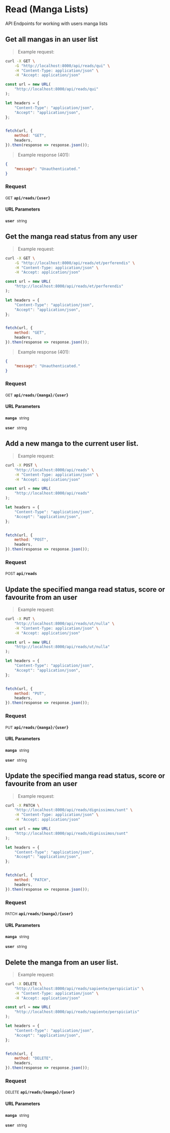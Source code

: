 # Read (Manga Lists)

API Endpoints for working with users manga lists

## Get all mangas in an user list




> Example request:

```bash
curl -X GET \
    -G "http://localhost:8000/api/reads/qui" \
    -H "Content-Type: application/json" \
    -H "Accept: application/json"
```

```javascript
const url = new URL(
    "http://localhost:8000/api/reads/qui"
);

let headers = {
    "Content-Type": "application/json",
    "Accept": "application/json",
};


fetch(url, {
    method: "GET",
    headers,
}).then(response => response.json());
```


> Example response (401):

```json
{
    "message": "Unauthenticated."
}
```
<div id="execution-results-GETapi-reads--user-" hidden>
    <blockquote>Received response<span id="execution-response-status-GETapi-reads--user-"></span>:</blockquote>
    <pre class="json"><code id="execution-response-content-GETapi-reads--user-"></code></pre>
</div>
<div id="execution-error-GETapi-reads--user-" hidden>
    <blockquote>Request failed with error:</blockquote>
    <pre><code id="execution-error-message-GETapi-reads--user-"></code></pre>
</div>
<form id="form-GETapi-reads--user-" data-method="GET" data-path="api/reads/{user}" data-authed="0" data-hasfiles="0" data-headers='{"Content-Type":"application\/json","Accept":"application\/json"}' onsubmit="event.preventDefault(); executeTryOut('GETapi-reads--user-', this);">
<h3>
    Request&nbsp;&nbsp;&nbsp;
    </h3>
<p>
<small class="badge badge-green">GET</small>
 <b><code>api/reads/{user}</code></b>
</p>
<h4 class="fancy-heading-panel"><b>URL Parameters</b></h4>
<p>
<b><code>user</code></b>&nbsp;&nbsp;<small>string</small>  &nbsp;
<input type="text" name="user" data-endpoint="GETapi-reads--user-" data-component="url" required  hidden>
<br>

</p>
</form>


## Get the manga read status from any user




> Example request:

```bash
curl -X GET \
    -G "http://localhost:8000/api/reads/et/perferendis" \
    -H "Content-Type: application/json" \
    -H "Accept: application/json"
```

```javascript
const url = new URL(
    "http://localhost:8000/api/reads/et/perferendis"
);

let headers = {
    "Content-Type": "application/json",
    "Accept": "application/json",
};


fetch(url, {
    method: "GET",
    headers,
}).then(response => response.json());
```


> Example response (401):

```json
{
    "message": "Unauthenticated."
}
```
<div id="execution-results-GETapi-reads--manga---user-" hidden>
    <blockquote>Received response<span id="execution-response-status-GETapi-reads--manga---user-"></span>:</blockquote>
    <pre class="json"><code id="execution-response-content-GETapi-reads--manga---user-"></code></pre>
</div>
<div id="execution-error-GETapi-reads--manga---user-" hidden>
    <blockquote>Request failed with error:</blockquote>
    <pre><code id="execution-error-message-GETapi-reads--manga---user-"></code></pre>
</div>
<form id="form-GETapi-reads--manga---user-" data-method="GET" data-path="api/reads/{manga}/{user}" data-authed="0" data-hasfiles="0" data-headers='{"Content-Type":"application\/json","Accept":"application\/json"}' onsubmit="event.preventDefault(); executeTryOut('GETapi-reads--manga---user-', this);">
<h3>
    Request&nbsp;&nbsp;&nbsp;
    </h3>
<p>
<small class="badge badge-green">GET</small>
 <b><code>api/reads/{manga}/{user}</code></b>
</p>
<h4 class="fancy-heading-panel"><b>URL Parameters</b></h4>
<p>
<b><code>manga</code></b>&nbsp;&nbsp;<small>string</small>  &nbsp;
<input type="text" name="manga" data-endpoint="GETapi-reads--manga---user-" data-component="url" required  hidden>
<br>

</p>
<p>
<b><code>user</code></b>&nbsp;&nbsp;<small>string</small>  &nbsp;
<input type="text" name="user" data-endpoint="GETapi-reads--manga---user-" data-component="url" required  hidden>
<br>

</p>
</form>


## Add a new manga to the current user list.




> Example request:

```bash
curl -X POST \
    "http://localhost:8000/api/reads" \
    -H "Content-Type: application/json" \
    -H "Accept: application/json"
```

```javascript
const url = new URL(
    "http://localhost:8000/api/reads"
);

let headers = {
    "Content-Type": "application/json",
    "Accept": "application/json",
};


fetch(url, {
    method: "POST",
    headers,
}).then(response => response.json());
```


<div id="execution-results-POSTapi-reads" hidden>
    <blockquote>Received response<span id="execution-response-status-POSTapi-reads"></span>:</blockquote>
    <pre class="json"><code id="execution-response-content-POSTapi-reads"></code></pre>
</div>
<div id="execution-error-POSTapi-reads" hidden>
    <blockquote>Request failed with error:</blockquote>
    <pre><code id="execution-error-message-POSTapi-reads"></code></pre>
</div>
<form id="form-POSTapi-reads" data-method="POST" data-path="api/reads" data-authed="0" data-hasfiles="0" data-headers='{"Content-Type":"application\/json","Accept":"application\/json"}' onsubmit="event.preventDefault(); executeTryOut('POSTapi-reads', this);">
<h3>
    Request&nbsp;&nbsp;&nbsp;
    </h3>
<p>
<small class="badge badge-black">POST</small>
 <b><code>api/reads</code></b>
</p>
</form>


## Update the specified manga read status, score or favourite from an user




> Example request:

```bash
curl -X PUT \
    "http://localhost:8000/api/reads/ut/nulla" \
    -H "Content-Type: application/json" \
    -H "Accept: application/json"
```

```javascript
const url = new URL(
    "http://localhost:8000/api/reads/ut/nulla"
);

let headers = {
    "Content-Type": "application/json",
    "Accept": "application/json",
};


fetch(url, {
    method: "PUT",
    headers,
}).then(response => response.json());
```


<div id="execution-results-PUTapi-reads--manga---user-" hidden>
    <blockquote>Received response<span id="execution-response-status-PUTapi-reads--manga---user-"></span>:</blockquote>
    <pre class="json"><code id="execution-response-content-PUTapi-reads--manga---user-"></code></pre>
</div>
<div id="execution-error-PUTapi-reads--manga---user-" hidden>
    <blockquote>Request failed with error:</blockquote>
    <pre><code id="execution-error-message-PUTapi-reads--manga---user-"></code></pre>
</div>
<form id="form-PUTapi-reads--manga---user-" data-method="PUT" data-path="api/reads/{manga}/{user}" data-authed="0" data-hasfiles="0" data-headers='{"Content-Type":"application\/json","Accept":"application\/json"}' onsubmit="event.preventDefault(); executeTryOut('PUTapi-reads--manga---user-', this);">
<h3>
    Request&nbsp;&nbsp;&nbsp;
    </h3>
<p>
<small class="badge badge-darkblue">PUT</small>
 <b><code>api/reads/{manga}/{user}</code></b>
</p>
<h4 class="fancy-heading-panel"><b>URL Parameters</b></h4>
<p>
<b><code>manga</code></b>&nbsp;&nbsp;<small>string</small>  &nbsp;
<input type="text" name="manga" data-endpoint="PUTapi-reads--manga---user-" data-component="url" required  hidden>
<br>

</p>
<p>
<b><code>user</code></b>&nbsp;&nbsp;<small>string</small>  &nbsp;
<input type="text" name="user" data-endpoint="PUTapi-reads--manga---user-" data-component="url" required  hidden>
<br>

</p>
</form>


## Update the specified manga read status, score or favourite from an user




> Example request:

```bash
curl -X PATCH \
    "http://localhost:8000/api/reads/dignissimos/sunt" \
    -H "Content-Type: application/json" \
    -H "Accept: application/json"
```

```javascript
const url = new URL(
    "http://localhost:8000/api/reads/dignissimos/sunt"
);

let headers = {
    "Content-Type": "application/json",
    "Accept": "application/json",
};


fetch(url, {
    method: "PATCH",
    headers,
}).then(response => response.json());
```


<div id="execution-results-PATCHapi-reads--manga---user-" hidden>
    <blockquote>Received response<span id="execution-response-status-PATCHapi-reads--manga---user-"></span>:</blockquote>
    <pre class="json"><code id="execution-response-content-PATCHapi-reads--manga---user-"></code></pre>
</div>
<div id="execution-error-PATCHapi-reads--manga---user-" hidden>
    <blockquote>Request failed with error:</blockquote>
    <pre><code id="execution-error-message-PATCHapi-reads--manga---user-"></code></pre>
</div>
<form id="form-PATCHapi-reads--manga---user-" data-method="PATCH" data-path="api/reads/{manga}/{user}" data-authed="0" data-hasfiles="0" data-headers='{"Content-Type":"application\/json","Accept":"application\/json"}' onsubmit="event.preventDefault(); executeTryOut('PATCHapi-reads--manga---user-', this);">
<h3>
    Request&nbsp;&nbsp;&nbsp;
    </h3>
<p>
<small class="badge badge-purple">PATCH</small>
 <b><code>api/reads/{manga}/{user}</code></b>
</p>
<h4 class="fancy-heading-panel"><b>URL Parameters</b></h4>
<p>
<b><code>manga</code></b>&nbsp;&nbsp;<small>string</small>  &nbsp;
<input type="text" name="manga" data-endpoint="PATCHapi-reads--manga---user-" data-component="url" required  hidden>
<br>

</p>
<p>
<b><code>user</code></b>&nbsp;&nbsp;<small>string</small>  &nbsp;
<input type="text" name="user" data-endpoint="PATCHapi-reads--manga---user-" data-component="url" required  hidden>
<br>

</p>
</form>


## Delete the manga from an user list.




> Example request:

```bash
curl -X DELETE \
    "http://localhost:8000/api/reads/sapiente/perspiciatis" \
    -H "Content-Type: application/json" \
    -H "Accept: application/json"
```

```javascript
const url = new URL(
    "http://localhost:8000/api/reads/sapiente/perspiciatis"
);

let headers = {
    "Content-Type": "application/json",
    "Accept": "application/json",
};


fetch(url, {
    method: "DELETE",
    headers,
}).then(response => response.json());
```


<div id="execution-results-DELETEapi-reads--manga---user-" hidden>
    <blockquote>Received response<span id="execution-response-status-DELETEapi-reads--manga---user-"></span>:</blockquote>
    <pre class="json"><code id="execution-response-content-DELETEapi-reads--manga---user-"></code></pre>
</div>
<div id="execution-error-DELETEapi-reads--manga---user-" hidden>
    <blockquote>Request failed with error:</blockquote>
    <pre><code id="execution-error-message-DELETEapi-reads--manga---user-"></code></pre>
</div>
<form id="form-DELETEapi-reads--manga---user-" data-method="DELETE" data-path="api/reads/{manga}/{user}" data-authed="0" data-hasfiles="0" data-headers='{"Content-Type":"application\/json","Accept":"application\/json"}' onsubmit="event.preventDefault(); executeTryOut('DELETEapi-reads--manga---user-', this);">
<h3>
    Request&nbsp;&nbsp;&nbsp;
    </h3>
<p>
<small class="badge badge-red">DELETE</small>
 <b><code>api/reads/{manga}/{user}</code></b>
</p>
<h4 class="fancy-heading-panel"><b>URL Parameters</b></h4>
<p>
<b><code>manga</code></b>&nbsp;&nbsp;<small>string</small>  &nbsp;
<input type="text" name="manga" data-endpoint="DELETEapi-reads--manga---user-" data-component="url" required  hidden>
<br>

</p>
<p>
<b><code>user</code></b>&nbsp;&nbsp;<small>string</small>  &nbsp;
<input type="text" name="user" data-endpoint="DELETEapi-reads--manga---user-" data-component="url" required  hidden>
<br>

</p>
</form>



